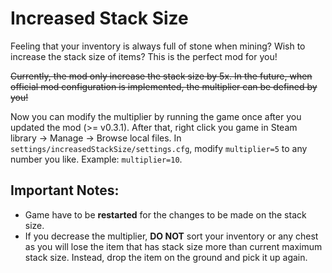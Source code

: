 # Increased Stack Size

Feeling that your inventory is always full of stone when mining?
Wish to increase the stack size of items?
This is the perfect mod for you!

~~Currently, the mod only increase the stack size by 5x.
In the future, when official mod configuration is implemented, the multiplier can be defined by you!~~

Now you can modify the multiplier by running the game once after you updated the mod (>= v0.3.1).
After that, right click you game in Steam library &rarr; Manage &rarr; Browse local files.
In `settings/increasedStackSize/settings.cfg`, modify `multiplier=5` to any number you like.
Example: `multiplier=10`.


## Important Notes:
- Game have to be **restarted** for the changes to be made on the stack size.
- If you decrease the multiplier, **DO NOT** sort your inventory or any chest as you will lose the item that has stack size more than current maximum stack size.
Instead, drop the item on the ground and pick it up again.